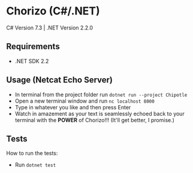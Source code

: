 # Chorizo (C#/.NET)
C# Version 7.3 | .NET Version 2.2.0
  
## Requirements
* .NET SDK 2.2  
  
## Usage (Netcat Echo Server)
* In terminal from the project folder run `dotnet run --project Chipotle`
* Open a new terminal window and run `nc localhost 8000`
* Type in whatever you like and then press Enter
* Watch in amazement as your text is seamlessly echoed back to your terminal with the **POWER** of Chorizo!!! (It'll get better, I promise.)
  
## Tests
How to run the tests:  
* Run `dotnet test`
